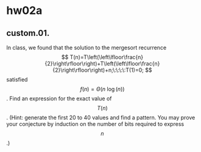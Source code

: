 # hw02a

## custom.01. 
In class, we found that the solution to the mergesort recurrence
$$
T(n)=T\left(\left\lfloor\frac{n}{2}\right\rfloor\right)+T\left(\left\lfloor\frac{n}{2}\right\rfloor\right)+n;\:\:\:\:T(1)=0;
$$
satisfied $$f(n)=\Theta{(n\:\log{(n)})}$$. Find an expression for the exact value of $$T(n)$$. (Hint: generate the first 20 to 40 values and find a pattern.  You may prove your conjecture by induction on the number of bits required to express $$n$$.)